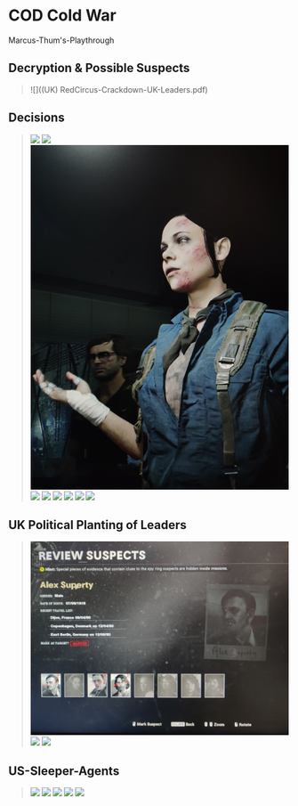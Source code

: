 # COD Cold War
 Marcus-Thum's-Playthrough

## Decryption & Possible Suspects
> ![]((UK) RedCircus-Crackdown-UK-Leaders.pdf)

## Decisions

> ![](1.jpg)
> ![](2.jpg)
> ![](3.jpg)
> ![](4.jpg)
> ![](5.jpg)
> ![](6.jpg)
> ![](7.jpg)
> ![](8.jpg)
> ![](9.jpg)

## UK Political Planting of Leaders
> ![](UK/1.jpg)
> ![](UK/2.jpg)
> ![](UK/3.jpg)

## US-Sleeper-Agents
> ![](US/1.jpg)
> ![](US/2.jpg)
> ![](US/3.jpg)
> ![](US/4.jpg)
> ![](US/5.jpg)
